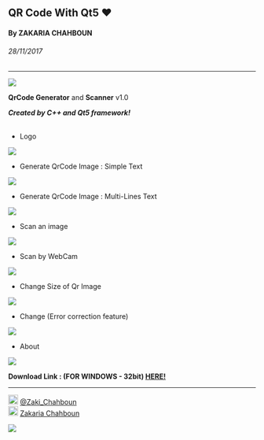 ## QR Code With Qt5 ♥
#### By ZAKARIA CHAHBOUN
###### 28/11/2017

-------------------------------

<img src='https://raw.githubusercontent.com/zakaria-chahboun/ZakiQtProjects/master/IMAGE1.png' />

**QrCode Generator** and **Scanner** v1.0

***Created by C++ and Qt5 framework!***
<br>
<br>

- Logo
<img src='https://github.com/zakaria-chahboun/ZakiQtProjects/blob/master/QrCodeTest/QrcodeZakiCorporationLogo.png' />

- Generate QrCode Image : Simple Text
<img src='https://raw.githubusercontent.com/zakaria-chahboun/ZakiQtProjects/master/QrCodeTest/01.PNG' />

- Generate QrCode Image : Multi-Lines Text
<img src='https://raw.githubusercontent.com/zakaria-chahboun/ZakiQtProjects/master/QrCodeTest/02.PNG' />

- Scan an image
<img src='https://raw.githubusercontent.com/zakaria-chahboun/ZakiQtProjects/master/QrCodeTest/03.PNG' />

- Scan by WebCam
<img src='https://raw.githubusercontent.com/zakaria-chahboun/ZakiQtProjects/master/QrCodeTest/04.PNG' />

- Change Size of Qr Image
<img src='https://raw.githubusercontent.com/zakaria-chahboun/ZakiQtProjects/master/QrCodeTest/05.PNG' />

- Change (Error correction feature)
<img src='https://raw.githubusercontent.com/zakaria-chahboun/ZakiQtProjects/master/QrCodeTest/06.PNG' />

- About
<img src='https://raw.githubusercontent.com/zakaria-chahboun/ZakiQtProjects/master/QrCodeTest/07.PNG' />

**Download Link :  (FOR WINDOWS - 32bit) <a href='https://drive.google.com/open?id=1KOxyxWi-e0w_91NDCTMzhTDUfA38Nd9i'>HERE!</a>**

---------------------------
<img src="https://upload.wikimedia.org/wikipedia/fr/thumb/c/c8/Twitter_Bird.svg/1259px-Twitter_Bird.svg.png" width="20px"> <a href="https://twitter.com/Zaki_Chahboun">@Zaki_Chahboun</a>
<br>
<img src="https://upload.wikimedia.org/wikipedia/commons/thumb/c/c2/F_icon.svg/1024px-F_icon.svg.png" width="20px"> <a href="https://facebook.com/zakaria.chahboun.2018">Zakaria Chahboun</a>

<img src='https://raw.githubusercontent.com/zakaria-chahboun/ZakiQtProjects/master/IMAGE2.png' />
